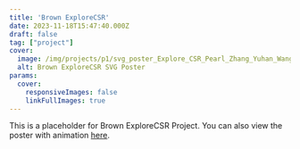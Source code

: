 ```yaml
---
title: 'Brown ExploreCSR'
date: 2023-11-18T15:47:40.000Z
draft: false
tag: ["project"]
cover:
  image: /img/projects/p1/svg_poster_Explore_CSR_Pearl_Zhang_Yuhan_Wang.png
  alt: Brown ExploreCSR SVG Poster
params:
  cover:
    responsiveImages: false
    linkFullImages: true
---
```

This is a placeholder for Brown ExploreCSR Project.
You can also view the poster with animation [here](https://replit.com/@Yuhanwww/SVG-Poster-Explore-CSR-Pearl-Zhang-and-Yuhan-Wang). 
